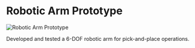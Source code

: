 # Robotic Arm Prototype

![Robotic Arm Prototype](../../images/robotic-arm-prototype.png)

Developed and tested a 6-DOF robotic arm for pick-and-place operations.